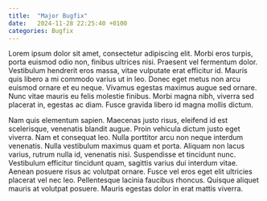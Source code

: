 ```yaml
---
title:  "Major Bugfix"
date:   2024-11-28 22:25:40 +0100
categories: Bugfix 
---
```

Lorem ipsum dolor sit amet, consectetur adipiscing elit. Morbi eros turpis, porta euismod odio non, finibus ultrices nisi. Praesent vel fermentum dolor. Vestibulum hendrerit eros massa, vitae vulputate erat efficitur id. Mauris quis libero a mi commodo varius ut in leo. Donec eget metus non arcu euismod ornare et eu neque. Vivamus egestas maximus augue sed ornare. Nunc vitae mauris eu felis molestie finibus. Morbi magna nibh, viverra sed placerat in, egestas ac diam. Fusce gravida libero id magna mollis dictum.

Nam quis elementum sapien. Maecenas justo risus, eleifend id est scelerisque, venenatis blandit augue. Proin vehicula dictum justo eget viverra. Nam et consequat leo. Nulla porttitor arcu non neque interdum venenatis. Nulla vestibulum maximus quam et porta. Aliquam non lacus varius, rutrum nulla id, venenatis nisi. Suspendisse et tincidunt nunc. Vestibulum efficitur tincidunt quam, sagittis varius dui interdum vitae. Aenean posuere risus ac volutpat ornare. Fusce vel eros eget elit ultricies placerat vel nec leo. Pellentesque lacinia faucibus rhoncus. Quisque aliquet mauris at volutpat posuere. Mauris egestas dolor in erat mattis viverra.